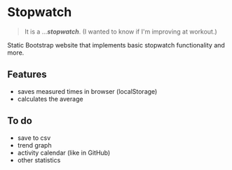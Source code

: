 # Stopwatch
> It is a ...***stopwatch***. (I wanted to know if I'm improving at workout.)

Static Bootstrap website that implements basic stopwatch functionality and more.

## Features
- saves measured times in browser (localStorage)
- calculates the average

## To do
- save to csv
- trend graph
- activity calendar (like in GitHub)
- other statistics